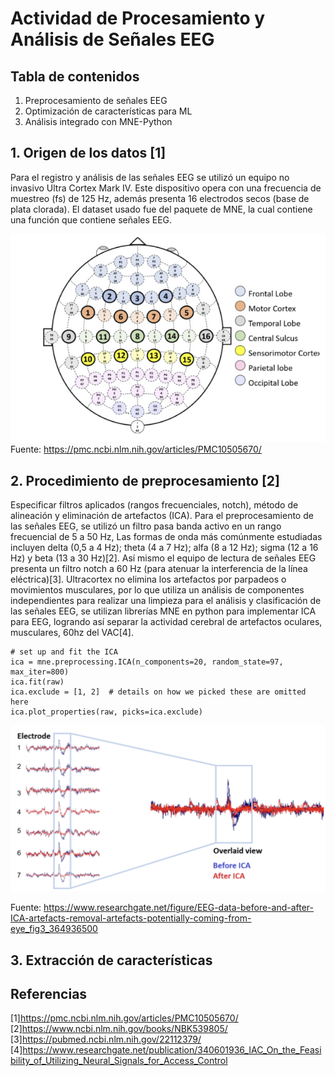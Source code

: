 # **Actividad de Procesamiento y Análisis de Señales EEG**

## **Tabla de contenidos**
1. Preprocesamiento de señales EEG
2. Optimización de características para ML
3. Análisis integrado con MNE-Python


## 1. Origen de los datos [1]
Para el registro y análisis de las señales EEG se utilizó un equipo no invasivo Ultra Cortex Mark IV. Este dispositivo opera con una frecuencia de muestreo (fs) de 125 Hz, además presenta 16 electrodos secos (base de plata clorada). El dataset usado fue del paquete de MNE, la cual contiene una función que contiene señales EEG.

![](imagenes/figura_1.png)
Fuente: https://pmc.ncbi.nlm.nih.gov/articles/PMC10505670/

## 2. Procedimiento de preprocesamiento [2]
Especificar filtros aplicados (rangos frecuenciales, notch), método de alineación y eliminación de artefactos (ICA).
Para el preprocesamiento de las señales EEG, se utilizó un filtro pasa banda activo en un rango frecuencial de 5 a 50 Hz, Las formas de onda más comúnmente estudiadas incluyen delta (0,5 a 4 Hz); theta (4 a 7 Hz); alfa (8 a 12 Hz); sigma (12 a 16 Hz) y beta (13 a 30 Hz)[2]. Así mismo el equipo de lectura de señales EEG presenta un filtro notch a 60 Hz (para atenuar la interferencia de la línea eléctrica)[3]. Ultracortex no elimina los artefactos por parpadeos o movimientos musculares, por lo que utiliza un análisis de componentes independientes para realizar una limpieza para el análisis y clasificación de las señales EEG, se utilizan librerías MNE en python para implementar ICA para EEG, logrando así separar la actividad cerebral de artefactos oculares, musculares, 60hz del VAC[4].

```
# set up and fit the ICA
ica = mne.preprocessing.ICA(n_components=20, random_state=97, max_iter=800)
ica.fit(raw)
ica.exclude = [1, 2]  # details on how we picked these are omitted here
ica.plot_properties(raw, picks=ica.exclude)
```

![](imagenes/figura_2.png)

Fuente: https://www.researchgate.net/figure/EEG-data-before-and-after-ICA-artefacts-removal-artefacts-potentially-coming-from-eye_fig3_364936500

## 3. Extracción de características




## Referencias
[1]https://pmc.ncbi.nlm.nih.gov/articles/PMC10505670/ 
[2]https://www.ncbi.nlm.nih.gov/books/NBK539805/
[3]https://pubmed.ncbi.nlm.nih.gov/22112379/
[4]https://www.researchgate.net/publication/340601936_IAC_On_the_Feasibility_of_Utilizing_Neural_Signals_for_Access_Control 
